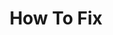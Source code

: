 ---
layout: page
title: How To Fix
permalink: /io/Unmanaged Code Invocation/How To Fix
parent: Unmanaged Code Invocation
nav_order: 3
---